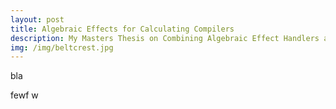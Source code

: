 ```yaml
---
layout: post
title: Algebraic Effects for Calculating Compilers
description: My Masters Thesis on Combining Algebraic Effect Handlers and Calculating Verifiable Compiler and Virtual Machine Definitions using Constructive Induction.
img: /img/beltcrest.jpg
---
```


bla

fewf
w